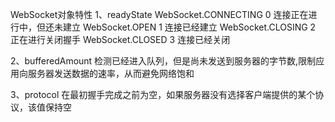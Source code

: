 WebSocket对象特性
1、readyState
WebSocket.CONNECTING   0  连接正在进行中，但还未建立
WebSocket.OPEN                   1  连接已经建立
WebSocket.CLOSING            2  正在进行关闭握手
WebSocket.CLOSED              3 连接已经关闭

2、bufferedAmount  检测已经进入队列，但是尚未发送到服务器的字节数,限制应用向服务器发送数据的速率，从而避免网络饱和

3、protocol 在最初握手完成之前为空，如果服务器没有选择客户端提供的某个协议，该值保持空